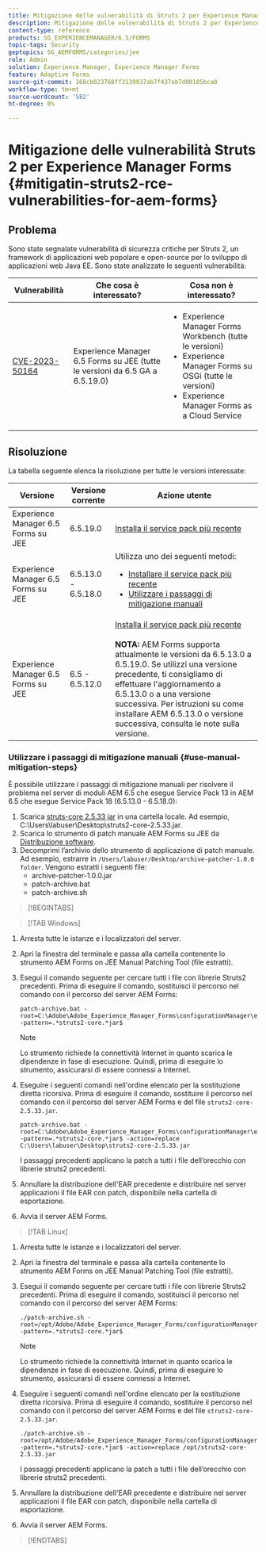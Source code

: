 ```yaml
---
title: Mitigazione delle vulnerabilità di Struts 2 per Experience Manager Forms su JEE
description: Mitigazione delle vulnerabilità di Struts 2 per Experience Manager Forms su JEE
content-type: reference
products: SG_EXPERIENCEMANAGER/6.5/FORMS
topic-tags: Security
geptopics: SG_AEMFORMS/categories/jee
role: Admin
solution: Experience Manager, Experience Manager Forms
feature: Adaptive Forms
source-git-commit: 168cb023768ff3139937ab7f437ab7d00185bca0
workflow-type: tm+mt
source-wordcount: '582'
ht-degree: 0%

---
```


# Mitigazione delle vulnerabilità Struts 2 per Experience Manager Forms {#mitigatin-struts2-rce-vulnerabilities-for-aem-forms}

## Problema  

Sono state segnalate vulnerabilità di sicurezza critiche per Struts 2, un framework di applicazioni web popolare e open-source per lo sviluppo di applicazioni web Java EE. Sono state analizzate le seguenti vulnerabilità:

| Vulnerabilità | Che cosa è interessato? | Cosa non è interessato? |
|---|---|---|
| [CVE-2023-50164](https://cve.mitre.org/cgi-bin/cvename.cgi?name=2023-50164) | Experience Manager 6.5 Forms su JEE (tutte le versioni da 6.5 GA a 6.5.19.0) | <ul><li> Experience Manager Forms Workbench (tutte le versioni)</li> <li> Experience Manager Forms su OSGi (tutte le versioni) </li> <li> Experience Manager Forms as a Cloud Service </li> <ul> |

## Risoluzione

La tabella seguente elenca la risoluzione per tutte le versioni interessate:

| Versione | Versione corrente | Azione utente |
|---|---|---|
| Experience Manager 6.5 Forms su JEE | 6.5.19.0 | [Installa il service pack più recente](https://experienceleague.adobe.com/docs/experience-manager-65-lts/release-notes/aem-forms-current-service-pack-installation-instructions.html?lang=en) |
| Experience Manager 6.5 Forms su JEE | 6.5.13.0 - 6.5.18.0 | Utilizza uno dei seguenti metodi: <ul><li>  <a href="https://experienceleague.adobe.com/docs/experience-manager-65-lts/release-notes/aem-forms-current-service-pack-installation-instructions.html?lang=en"> Installare il service pack più recente </a> </li> <li> <a href ="#use-manual-mitigation-steps"> Utilizzare i passaggi di mitigazione manuali </a> |
| Experience Manager 6.5 Forms su JEE | 6.5 - 6.5.12.0 | [Installa il service pack più recente](https://experienceleague.adobe.com/docs/experience-manager-65-lts/release-notes/aem-forms-current-service-pack-installation-instructions.html?lang=en) </br> </br> **NOTA:** AEM Forms supporta attualmente le versioni da 6.5.13.0 a 6.5.19.0. Se utilizzi una versione precedente, ti consigliamo di effettuare l&#39;aggiornamento a 6.5.13.0 o a una versione successiva. Per istruzioni su come installare AEM 6.5.13.0 o versione successiva, consulta le note sulla versione. |

### Utilizzare i passaggi di mitigazione manuali {#use-manual-mitigation-steps}

È possibile utilizzare i passaggi di mitigazione manuali per risolvere il problema nel server di moduli AEM 6.5 che esegue Service Pack 13 in AEM 6.5 che esegue Service Pack 18 (6.5.13.0 - 6.5.18.0):

1. Scarica [struts-core 2.5.33 jar](https://repo1.maven.org/maven2/org/apache/struts/struts2-core/2.5.33/struts2-core-2.5.33.jar) in una cartella locale. Ad esempio, C:\Users\labuser\Desktop\struts2-core-2.5.33.jar.
1. Scarica lo strumento di patch manuale AEM Forms su JEE da [Distribuzione software](https://experience.adobe.com/#/downloads/content/software-distribution/en/aem.html?package=/content/software-distribution/en/details.html/content/dam/aem/public/adobe/packages/cq650/servicepack/fd/patch_utility/archive-patcher-1.0.0.zip).
1. Decomprimi l’archivio dello strumento di applicazione di patch manuale. Ad esempio, estrarre in `/Users/labuser/Desktop/archive-patcher-1.0.0 folder`. Vengono estratti i seguenti file:
   * archive-patcher-1.0.0.jar
   * patch-archive.bat
   * patch-archive.sh

>[!BEGINTABS]

>[!TAB Windows]

1. Arresta tutte le istanze e i localizzatori del server.

1. Apri la finestra del terminale e passa alla cartella contenente lo strumento AEM Forms on JEE Manual Patching Tool (file estratti).

1. Esegui il comando seguente per cercare tutti i file con librerie Struts2 precedenti. Prima di eseguire il comando, sostituisci il percorso nel comando con il percorso del server AEM Forms:


   ```
   patch-archive.bat -root=C:\Adobe\Adobe_Experience_Manager_Forms\configurationManager\export -pattern=.*struts2-core.*jar$
   ```

   >[!NOTE]
   >
   >
   >Lo strumento richiede la connettività Internet in quanto scarica le dipendenze in fase di esecuzione. Quindi, prima di eseguire lo strumento, assicurarsi di essere connessi a Internet.

1. Eseguire i seguenti comandi nell&#39;ordine elencato per la sostituzione diretta ricorsiva. Prima di eseguire il comando, sostituire il percorso nel comando con il percorso del server AEM Forms e del file `struts2-core-2.5.33.jar`.



   ```
   patch-archive.bat -root=C:\Adobe\Adobe_Experience_Manager_Forms\configurationManager\export -pattern=.*struts2-core.*jar$ -action=replace C:\Users\labuser\Desktop\struts2-core-2.5.33.jar
   ```

   I passaggi precedenti applicano la patch a tutti i file dell’orecchio con librerie struts2 precedenti.

1. Annullare la distribuzione dell&#39;EAR precedente e distribuire nel server applicazioni il file EAR con patch, disponibile nella cartella di esportazione.

1. Avvia il server AEM Forms.

>[!TAB Linux]

1. Arresta tutte le istanze e i localizzatori del server.

1. Apri la finestra del terminale e passa alla cartella contenente lo strumento AEM Forms on JEE Manual Patching Tool (file estratti).

1. Esegui il comando seguente per cercare tutti i file con librerie Struts2 precedenti. Prima di eseguire il comando, sostituisci il percorso nel comando con il percorso del server AEM Forms:


   ```
   ./patch-archive.sh -root=/opt/Adobe/Adobe_Experience_Manager_Forms/configurationManager/export/ -pattern=.*struts2-core.*jar$
   ```

   >[!NOTE]
   >
   >
   >Lo strumento richiede la connettività Internet in quanto scarica le dipendenze in fase di esecuzione. Quindi, prima di eseguire lo strumento, assicurarsi di essere connessi a Internet.

1. Eseguire i seguenti comandi nell&#39;ordine elencato per la sostituzione diretta ricorsiva. Prima di eseguire il comando, sostituire il percorso nel comando con il percorso del server AEM Forms e del file `struts2-core-2.5.33.jar`.



   ```
   ./patch-archive.sh -root=/opt/Adobe/Adobe_Experience_Manager_Forms/configurationManager/export/ -pattern=.*struts2-core.*jar$ -action=replace /opt/struts2-core-2.5.33.jar
   ```

   I passaggi precedenti applicano la patch a tutti i file dell’orecchio con librerie struts2 precedenti.

1. Annullare la distribuzione dell&#39;EAR precedente e distribuire nel server applicazioni il file EAR con patch, disponibile nella cartella di esportazione.

1. Avvia il server AEM Forms.

>[!ENDTABS]




<!-- 
### Manual patching tool 


>[!BEGINTABS]

>[!TAB Windows]

    ```
    
    patch-archive.bat [-root=dir-or-file] [-pattern=regex] [-action=list(default)|delete|replace <replacement-file>]

    ```

* **dir-or-file**: Specifies path of directory containing multiple archives to patch. The default path for AEM Forms on JEE is <>. 
* **regex**: Specifies regular expression identifying a file or an archive entry to patch. It is tested against each file's or archive entry's absolute path. For example, the pattern `.*struts2-core-2.5.30.jar$` search for all the lines that end with the exact string `struts2-core-2.5.30.jar`.
* **list**: Lists the matched files or archive entries. It recursively searches for and reports all instances of the supplied pattern matched in any entry present in any archive file (zip/jar/war/ear) inside the supplied root directory. No changes are made to any file. It is the default action of the tool, when no action is specified.
* **delete**: Deletes the matched files or archive entries. If the matched entity is an archive, deletion happens before traversing it. This prevents any potentially matching entries inside it from being reported.  
* **replace**: Substitutes the matched files or archive entries with the supplied replacement. If the matched entity is an archive, replacement happens before traversing it. This prevents any potentially matching entries inside it from being reported.

>[!TAB macOS]

    ```
    
    patch-archive.sh [-root=dir-or-file] [-pattern=regex] [-action=list(default)|delete|replace <replacement-file>]

    ```

* **dir-or-file**: Specifies path of directory containing multiple archives to patch. The default path for AEM Forms on JEE is <>. 
* **regex**: Specifies regular expression identifying a file or an archive entry to patch. It is tested against each file's or archive entry's absolute path. For example, the pattern `.*struts2-core-2.5.30.jar$` search for all the lines that end with the exact string `struts2-core-2.5.30.jar`.
* **list**: Lists the matched files or archive entries. It recursively searches for and reports all instances of the supplied pattern matched in any entry present in any archive file (zip/jar/war/ear) inside the supplied root directory. No changes are made to any file. It is the default action of the tool, when no action is specified.
* **delete**: Deletes the matched files or archive entries. If the matched entity is an archive, deletion happens before traversing it. This prevents any potentially matching entries inside it from being reported.  
* **replace**: Substitutes the matched files or archive entries with the supplied replacement. If the matched entity is an archive, replacement happens before traversing it. This prevents any potentially matching entries inside it from being reported.  

>[!TAB Linux]

    ```
    
    patch-archive.sh [-root=dir-or-file] [-pattern=regex] [-action=list(default)|delete|replace <replacement-file>]

    ```

* **dir-or-file**: Specifies path of directory containing multiple archives to patch. The default path for AEM Forms on JEE is <>. 
* **regex**: Specifies regular expression identifying a file or an archive entry to patch. It is tested against each file's or archive entry's absolute path. For example, the pattern `.*struts2-core-2.5.30.jar$` search for all the lines that end with the exact string `struts2-core-2.5.30.jar`.
* **list**: Lists the matched files or archive entries. It recursively searches for and reports all instances of the supplied pattern matched in any entry present in any archive file (zip/jar/war/ear) inside the supplied root directory. No changes are made to any file. It is the default action of the tool, when no action is specified.
* **delete**: Deletes the matched files or archive entries. If the matched entity is an archive, deletion happens before traversing it. This prevents any potentially matching entries inside it from being reported.  
* **replace**: Substitutes the matched files or archive entries with the supplied replacement. If the matched entity is an archive, replacement happens before traversing it. This prevents any potentially matching entries inside it from being reported.  



>[!ENDTABS]









-->
